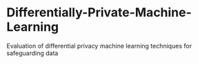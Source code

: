 # Differentially-Private-Machine-Learning
Evaluation of differential privacy machine learning techniques for safeguarding data

